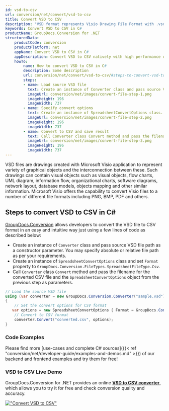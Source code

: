 ```yaml
---
id: vsd-to-csv
url: conversion/net/convert/vsd-to-csv
title: Convert VSD to CSV
description: "VSD format represents Visio Drawing File Format with .vsd extension. Learn how to convert VSD to CSV file programmatically in C# language using GroupDocs.Conversion for .NET library."
keywords: Convert VSD to CSV in C#
productName: GroupDocs.Conversion for .NET
structuredData:
    productCode: conversion
    productPlatform: net
    appName: Convert VSD to CSV in C#
    appDescription: Convert VSD to CSV natively with high performance using C# language and server side GroupDocs.Conversion for .NET APIs, without the use of any software like Microsoft or Open Office.
    howTo:
        name: How to convert VSD to CSV in C# 
        description: Some description
        url: conversion/net/convert/vsd-to-csv/#steps-to-convert-vsd-to-csv-in-c
        steps:
        - name: Load source VSD file 
          text: Create an instance of Converter class and pass source VSD file path as a constructor parameter. You may specify absolute or relative file path as per your requirements. 
          imageUrl: conversion/net/images/convert-file-step-1.png
          imageHeight: 196
          imageWidth: 737
        - name: Specify convert options 
          text: Create an instance of SpreadsheetConvertOptions class.
          imageUrl: conversion/net/images/convert-file-step-2.png
          imageHeight: 196
          imageWidth: 737
        - name: Convert to CSV and save result 
          text: Call Converter class Convert method and pass the filename for the converted HTML file and the SpreadsheetConvertOptions object from the previous step as parameters.
          imageUrl: conversion/net/images/convert-file-step-3.png
          imageHeight: 196
          imageWidth: 737
---
```


VSD files are drawings created with Microsoft Visio application to represent variety of graphical objects and the interconnection between these. Such drawings can contain visual objects such as visual objects, flow charts, UML diagram, information flow, organizational charts, software diagrams, network layout, database models, objects mapping and other similar information. Microsoft Visio offers the capability to convert Visio files to a number of different file formats including PNG, BMP, PDF and others.

## Steps to convert VSD to CSV in C#

[GroupDocs.Conversion](https://products.groupdocs.com/conversion/net) allows developers to convert the VSD file to CSV format in an easy and intuitive way just using a few lines of code as described below:

* Create an instance of `Converter` class and pass source VSD file path as a constructor parameter. You may specify absolute or relative file path as per your requirements. 
* Create an instance of `SpreadsheetConvertOptions` class and set `Format` property to `GroupDocs.Conversion.FileTypes.SpreadsheetFileType.Csv`.
* Call `Converter` class `Convert` method and pass the filename for the converted CSV file and the `SpreadsheetConvertOptions` object from the previous step as parameters.

```csharp
// Load the source VSD file
using (var converter = new GroupDocs.Conversion.Converter("sample.vsd"))
{
    // Set the convert options for CSV format
   var options = new SpreadsheetConvertOptions { Format = GroupDocs.Conversion.FileTypes.SpreadsheetFileType.Csv };
    // Convert to CSV format
    converter.Convert("converted.csv", options);
}
```

### Code Examples

Please find more [use-cases and complete C# sources]({{< ref "conversion/net/developer-guide/examples-and-demos.md" >}}) of our backend and frontend examples and try them for free!

### VSD to CSV Live Demo

GroupDocs.Conversion for .NET provides an online [**VSD to CSV converter**](https://products.groupdocs.app/conversion/vsd-to-csv), which allows you to try it for free and check conversion quality and accuracy.

[!["Convert VSD to CSV"](conversion/net/images/convert-to-csv/convert-vsd-to-csv.png)](https://products.groupdocs.app/conversion/vsd-to-csv)